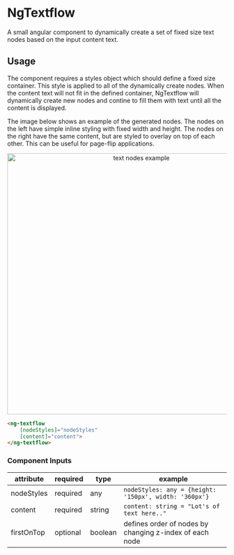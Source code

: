 # NgTextflow
A small angular component to dynamically create a set of fixed size text nodes based on the input content text.  


## Usage
The component requires a styles object which should define a fixed size container. This style is applied to all of the dynamically create nodes. When the content text will not fit in the defined container, NgTextflow will dynamically create new nodes and contine to fill them with text until all the content is displayed. 

The image below shows an example of the generated nodes. The nodes on the left have simple inline styling with fixed width and height. The nodes on the right have the same content, but are styled to overlay on top of each other. This can be useful for page-flip applications.

<p align="center">
<img src="https://www.dropbox.com/s/4r789brwcsnzc3o/ng-textflow_nodes.png?raw=1" alt="text nodes example" align="center" width="600px"/>
</p>

```html
<ng-textflow
	[nodeStyles]="nodeStyles"
	[content]="content">
</ng-textflow>
```
### Component Inputs
| attribute | required | type | example |
|--|--|--|--|
| nodeStyles | required | any | ```nodeStyles: any = {height: '150px', width: '360px'}``` |
| content | required | string | ```content: string = "Lot's of text here.."```|
| firstOnTop | optional | boolean | defines order of nodes by changing z-index of each  node


